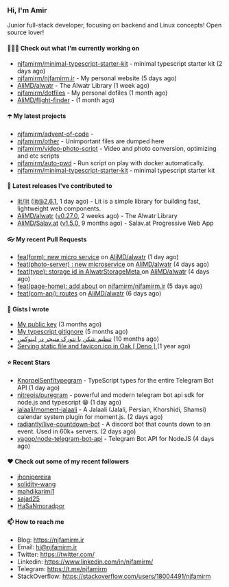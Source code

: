 ### Hi, I'm Amir

Junior full-stack developer, focusing on backend and Linux concepts!
Open source lover!

#### 👨🏻‍💻 Check out what I'm currently working on

- [njfamirm/minimal-typescript-starter-kit](https://github.com/njfamirm/minimal-typescript-starter-kit) - minimal typescript starter kit (2 days ago)
- [njfamirm/njfamirm.ir](https://github.com/njfamirm/njfamirm.ir) - My personal website (5 days ago)
- [AliMD/alwatr](https://github.com/AliMD/alwatr) - The Alwatr Library (1 week ago)
- [njfamirm/dotfiles](https://github.com/njfamirm/dotfiles) - My personal dofiles (1 month ago)
- [AliMD/flight-finder](https://github.com/AliMD/flight-finder) -  (1 month ago)

#### ☂️ My latest projects

- [njfamirm/advent-of-code](https://github.com/njfamirm/advent-of-code) - 
- [njfamirm/other](https://github.com/njfamirm/other) - Unimportant files are dumped here
- [njfamirm/video-photo-script](https://github.com/njfamirm/video-photo-script) - Video and photo conversion, optimizing and etc scripts
- [njfamirm/auto-pwd](https://github.com/njfamirm/auto-pwd) - Run script on play with docker automatically.
- [njfamirm/minimal-typescript-starter-kit](https://github.com/njfamirm/minimal-typescript-starter-kit) - minimal typescript starter kit

#### 🎉 Latest releases I've contributed to

- [lit/lit](https://github.com/lit/lit) ([lit@2.6.1](https://github.com/lit/lit/releases/tag/lit%402.6.1), 1 day ago) - Lit is a simple library for building fast, lightweight web components.
- [AliMD/alwatr](https://github.com/AliMD/alwatr) ([v0.27.0](https://github.com/AliMD/alwatr/releases/tag/v0.27.0), 2 weeks ago) - The Alwatr Library
- [AliMD/Salav.at](https://github.com/AliMD/Salav.at) ([v1.5.0](https://github.com/AliMD/Salav.at/releases/tag/v1.5.0), 9 months ago) - Salav.at Progressive Web App

#### 👓 My recent Pull Requests

- [fea(form): new micro service](https://github.com/AliMD/alwatr/pull/648) on [AliMD/alwatr](https://github.com/AliMD/alwatr) (1 day ago)
- [feat(photo-server) : new microservice](https://github.com/AliMD/alwatr/pull/635) on [AliMD/alwatr](https://github.com/AliMD/alwatr) (4 days ago)
- [feat(type): storage id in AlwatrStorageMeta ](https://github.com/AliMD/alwatr/pull/630) on [AliMD/alwatr](https://github.com/AliMD/alwatr) (4 days ago)
- [feat(page-home): add about](https://github.com/njfamirm/njfamirm.ir/pull/104) on [njfamirm/njfamirm.ir](https://github.com/njfamirm/njfamirm.ir) (5 days ago)
- [feat(com-api): routes](https://github.com/AliMD/alwatr/pull/627) on [AliMD/alwatr](https://github.com/AliMD/alwatr) (6 days ago)

#### 📓 Gists I wrote

- [My public key](https://gist.github.com/879f720c9ca74a0934ce571b7285ed34) (3 months ago)
- [My typescript gitignore](https://gist.github.com/6a40b1912daab3f91a02a7b53f3f76c3) (5 months ago)
- [تنظیم شکن با نتورک منیجر در لینوکس](https://gist.github.com/cc40c344e89bdcdf77085cbf1fc05162) (10 months ago)
- [Serving static file and favicon.ico in Oak [ Deno ] ](https://gist.github.com/9bcaca2b6a672e729c099193b4aafe9f) (1 year ago)

#### ⭐ Recent Stars

- [KnorpelSenf/typegram](https://github.com/KnorpelSenf/typegram) - TypeScript types for the entire Telegram Bot API (1 day ago)
- [nitreojs/puregram](https://github.com/nitreojs/puregram) - powerful and modern telegram bot api sdk for node.js and typescript 😁 (1 day ago)
- [jalaali/moment-jalaali](https://github.com/jalaali/moment-jalaali) - A Jalaali (Jalali, Persian, Khorshidi, Shamsi) calendar system plugin for moment.js. (2 days ago)
- [radiantly/live-countdown-bot](https://github.com/radiantly/live-countdown-bot) - A discord bot that counts down to an event. Used in 60k&#43; servers. (2 days ago)
- [yagop/node-telegram-bot-api](https://github.com/yagop/node-telegram-bot-api) - Telegram Bot API for NodeJS (4 days ago)

#### ♥️ Check out some of my recent followers

- [jhonipereira](https://github.com/jhonipereira)
- [solidity-wang](https://github.com/solidity-wang)
- [mahdikarimi1](https://github.com/mahdikarimi1)
- [sajad25](https://github.com/sajad25)
- [HaSaNmoradpor](https://github.com/HaSaNmoradpor)

#### 📫 How to reach me

- Blog: https://njfamirm.ir
- Email: hi@njfamirm.ir
- Twitter: https://twitter.com/
- Linkedin: https://www.linkedin.com/in/njfamirm/
- Telegram: https://t.me/njfamirm
- StackOverflow: https://stackoverflow.com/users/18004491/njfamirm
